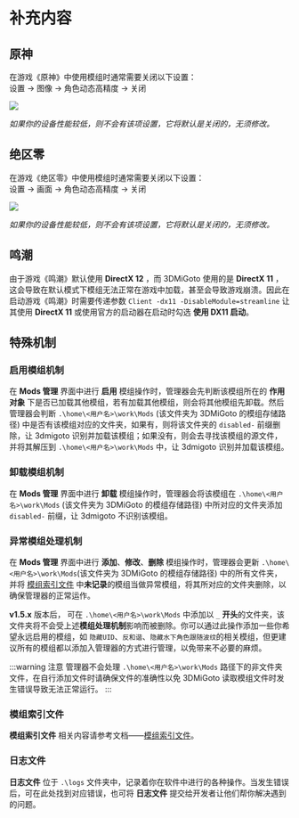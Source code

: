 # 补充内容

## 原神

在游戏《原神》中使用模组时通常需要关闭以下设置：\
设置 → 图像 → 角色动态高精度 → 关闭

![](/static/image/049ce9eb.png)

<weaken><em>如果你的设备性能较低，则不会有该项设置，它将默认是关闭的，无须修改。</em></weaken>


## 绝区零

在游戏《绝区零》中使用模组时通常需要关闭以下设置：\
设置 → 画面 → 角色动态高精度 → 关闭

![](/static/image/3f64bddb.png)

<weaken><em>如果你的设备性能较低，则不会有该项设置，它将默认是关闭的，无须修改。</em></weaken>


## 鸣潮

由于游戏《鸣潮》默认使用 **DirectX 12** ，而 3DMiGoto 使用的是 **DirectX 11** ，这会导致在默认模式下模组无法正常在游戏中加载，甚至会导致游戏崩溃。因此在启动游戏《鸣潮》时需要传递参数 `Client -dx11 -DisableModule=streamline` 让其使用 **DirectX 11** 或使用官方的启动器在启动时勾选 **使用 DX11 启动**。


## 特殊机制

### 启用模组机制
在 **Mods 管理** 界面中进行 **启用** 模组操作时，管理器会先判断该模组所在的 **作用对象** 下是否已加载其他模组，若有加载其他模组，则会将其他模组先卸载。然后管理器会判断 `.\home\<用户名>\work\Mods` <weaken>(该文件夹为 3DMiGoto 的模组存储路径)</weaken> 中是否有该模组对应的文件夹，如果有，则将该文件夹的 `disabled-` 前缀删除，让 3dmigoto 识别并加载该模组；如果没有，则会去寻找该模组的源文件，并将其解压到 `.\home\<用户名>\work\Mods` 中，让 3dmigoto 识别并加载该模组。

### 卸载模组机制
在 **Mods 管理** 界面中进行 **卸载** 模组操作时，管理器会将该模组在 `.\home\<用户名>\work\Mods` <weaken>(该文件夹为 3DMiGoto 的模组存储路径)</weaken> 中所对应的文件夹添加 `disabled-` 前缀，让 3dmigoto 不识别该模组。

### 异常模组处理机制 <Badge type="danger" text="重要" />
在 **Mods 管理** 界面中进行 **添加**、**修改**、**删除** 模组操作时，管理器会更新 `.\home\<用户名>\work\Mods`<weaken>(该文件夹为 3DMiGoto 的模组存储路径)</weaken> 中的所有文件夹，并将 [模组索引文件](/docs/mods-index) 中**未记录**的模组当做异常模组，将其所对应的文件夹删除，以确保管理器的正常运作。

**v1.5.x** 版本后， 可在 `.\home\<用户名>\work\Mods` 中添加以 `_` **开头**的文件夹，该文件夹将不会受上述**模组处理机制**影响而被删除。你可以通过此操作添加一些你希望永远启用的模组，如 `隐藏UID`、`反和谐`、`隐藏水下角色跟随波纹`的相关模组，但更建议所有的模组都以添加入管理器的方式进行管理，以免带来不必要的麻烦。

:::warning 注意
管理器不会处理 `.\home\<用户名>\work\Mods` 路径下的非文件夹文件，在自行添加文件时请确保文件的准确性以免 3DMiGoto 读取模组文件时发生错误导致无法正常运行。
:::

### 模组索引文件
**模组索引文件** 相关内容请参考文档——[模组索引文件](/docs/mods-index)。

### 日志文件
**日志文件** 位于 `.\logs` 文件夹中，记录着你在软件中进行的各种操作。当发生错误后，可在此处找到对应错误，也可将 **日志文件** 提交给开发者让他们帮你解决遇到的问题。
